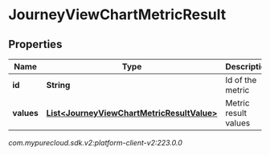# JourneyViewChartMetricResult


## Properties

| Name | Type | Description | Notes |
| ------------ | ------------- | ------------- | ------------- |
| **id** | **String** | Id of the metric |  [optional] |
| **values** | [**List&lt;JourneyViewChartMetricResultValue&gt;**](JourneyViewChartMetricResultValue) | Metric result values |  [optional] |




_com.mypurecloud.sdk.v2:platform-client-v2:223.0.0_
